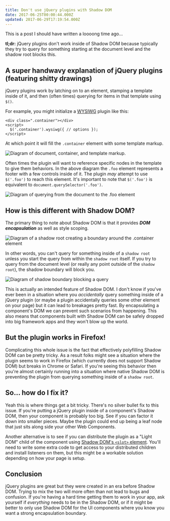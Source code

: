 ```yaml
---
title: Don't use jQuery plugins with Shadow DOM
date: 2017-06-25T00:00:44.000Z
updated: 2017-06-29T17:19:54.000Z
---
```


This is a post I should have written a loooong time ago...

**tl;dr:** jQuery plugins don't work inside of Shadow DOM because typically they try to query for something starting at the document level and the shadow root blocks this.

## A super handwavy explanation of jQuery plugins (featuring shitty drawings)

jQuery plugins work by latching on to an element, stamping a template inside of it, and then (often times) querying for items in that template using `$()`.

For example, you might initialize a [WYSIWG](https://en.wikipedia.org/wiki/WYSIWYG) plugin like this:

    <div class=".container"></div>
    <script>
      $('.container').wysiwg({ // options });
    </script>
    

At which point it will fill the `.container` element with some template markup.

![Diagram of document, container, and template markup.](/images/2017/06/jquery-sd-1.png)

Often times the plugin will want to reference specific nodes in the template to give them behaviors. In the above diagram the `.foo` element represents a footer with a few controls inside of it. The plugin *may* attempt to use `$('.foo')` to reach this element. It's important to note that `$('.foo')` is equivalent to `document.querySelector('.foo')`.

![Diagram of querying from the document to the .foo element](/images/2017/06/jquery-sd-2.png)

## How is this different with Shadow DOM?

The primary thing to note about Shadow DOM is that it provides ***DOM encapsulation*** as well as style scoping.

![Diagram of a shadow root creating a boundary around the .container element](/images/2017/06/jquery-sd-3.png)

In other words, you can't query for something inside of a `shadow root` unless you start the query from within the `shadow root` itself. If you try to query from the document level (or really any point outside of the `shadow root`), the shadow boundary will block you.

![Diagram of shadow boundary blocking a query](/images/2017/06/jquery-sd-4.png)

This is actually an intended feature of Shadow DOM. I don't know if you've ever been in a situation where you *accidentally* query something inside of a jQuery plugin (or maybe a plugin accidentally queries some other element on your page) but it can lead to breakages pretty fast. By encapsulating a component's DOM we can prevent such scenarios from happening. This also means that components built with Shadow DOM can be safely dropped into big framework apps and they won't blow up the world.

## But the plugin works in Firefox!

Complicating this whole issue is the fact that effectively polyfilling Shadow DOM can be pretty tricky. As a result folks might see a situation where the plugin seems to work in Firefox (which currently does not support Shadow DOM) but breaks in Chrome or Safari. If you're seeing this behavior then you're almost certainly running into a situation where native Shadow DOM is preventing the plugin from querying something inside of a `shadow root`.

## So... how do I fix it?

Yeah this is where things get a bit tricky. There's no silver bullet fix to this issue. If you're putting a jQuery plugin inside of a component's Shadow DOM, then your component is probably too big. See if you can factor it down into smaller pieces. Maybe the plugin could end up being a leaf node that just sits along side your other Web Components.

Another alternative is to see if you can distribute the plugin as a "Light DOM" child of the component using [Shadow DOM's `<slot>` element](https://www.webpackbin.com/bins/-KnRWY0uGYLO6oBIx73l). You'll need to write some extra code to get access to your distributed children and install listeners on them, but this might be  a workable solution depending on how your page is setup.

## Conclusion

jQuery plugins are great but they were created in an era before Shadow DOM. Trying to mix the two will more often than not lead to bugs and confusion. If you're having a hard time getting them to work in your app, ask yourself if *everything* needs to be in the Shadow DOM, or if it might be better to only use Shadow DOM for the UI components where you know you want a strong encapsulation boundary.
